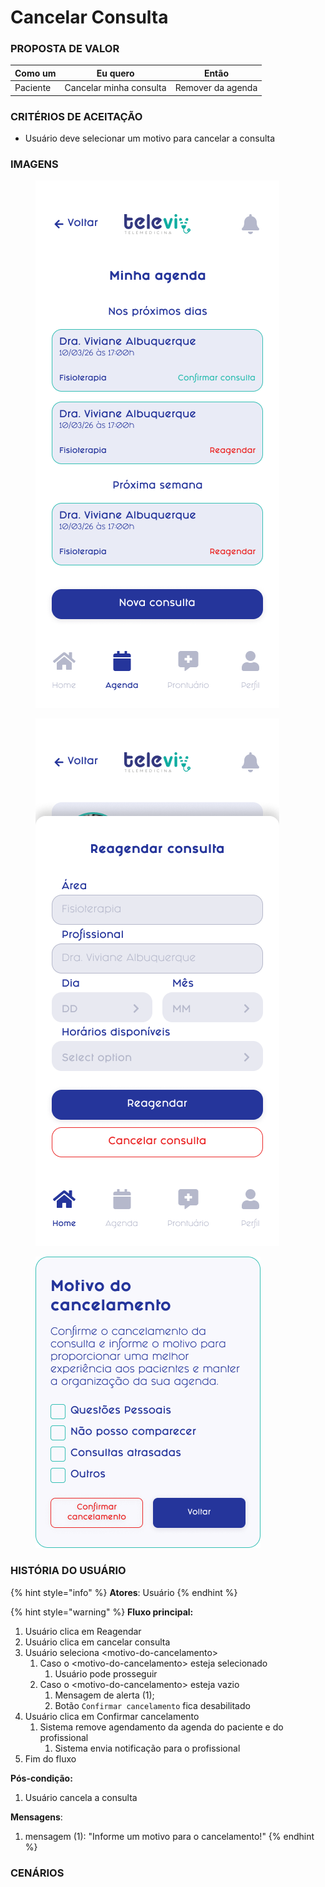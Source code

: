 # Cancelar Consulta

### PROPOSTA DE VALOR

| Como um  | Eu quero                | Então             |
| -------- | ----------------------- | ----------------- |
| Paciente | Cancelar minha consulta | Remover da agenda |

### CRITÉRIOS DE ACEITAÇÃO

* Usuário deve selecionar um motivo para cancelar a consulta

### IMAGENS

<div>

<figure><img src="../../../.gitbook/assets/Minha agenda.png" alt=""><figcaption></figcaption></figure>

 

<figure><img src="../../../.gitbook/assets/Reagendar consulta.png" alt=""><figcaption></figcaption></figure>

 

<figure><img src="../../../.gitbook/assets/Cancelar consulta - Modal.png" alt=""><figcaption></figcaption></figure>

</div>

### HISTÓRIA DO USUÁRIO

{% hint style="info" %}
**Atores**: Usuário
{% endhint %}

{% hint style="warning" %}
**Fluxo principal:**

1. Usuário clica em Reagendar
2. Usuário clica em cancelar consulta
3. Usuário seleciona \<motivo-do-cancelamento>
   1. Caso o \<motivo-do-cancelamento> esteja selecionado
      1. Usuário pode prosseguir
   2. Caso o \<motivo-do-cancelamento> esteja vazio
      1. Mensagem de alerta (1);
      2. Botão `Confirmar cancelamento` fica desabilitado
4. Usuário clica em Confirmar cancelamento
   1. Sistema remove agendamento da agenda do paciente e do profissional
      1. Sistema envia notificação para o profissional
5. Fim do fluxo

**Pós-condição:**

1. Usuário cancela a consulta

**Mensagens**:

1. mensagem (1): "Informe um motivo para o cancelamento!"
{% endhint %}

### CENÁRIOS

```gherkin
```
